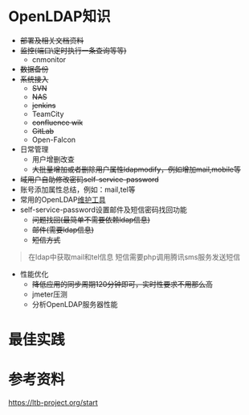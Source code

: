 # OpenLDAP知识
- ~~部署及相关文档资料~~
- ~~监控(端口\定时执行一条查询等等)~~
  - cnmonitor
- ~~数据备份~~
- ~~系统接入~~
    - ~~SVN~~
    - ~~NAS~~
    - ~~jenkins~~
    - TeamCity
    - ~~confluence wik~~
    - ~~GitLab~~
    - Open-Falcon
- 日常管理
    - 用户增删改查
    - ~~大批量增加或者删除用户属性ldapmodify，例如增加mail,mobile等~~
- ~~域用户自助修改密码self-service-password~~
- 账号添加属性总结，例如：mail,tel等
- 常用的OpenLDAP[维护工具](https://github.com/ltb-project)
- self-service-password设置邮件及短信密码找回功能
    - ~~问题找回(最简单不需要依赖ldap信息)~~
    - ~~邮件(需要ldap信息)~~
    - ~~短信方式~~
> 在ldap中获取mail和tel信息 短信需要php调用腾讯sms服务发送短信

- 性能优化
    - ~~降低应用的同步周期120分钟即可，实时性要求不用那么高~~
    - jmeter压测
    - 分析OpenLDAP服务器性能

# 最佳实践

# 参考资料
https://ltb-project.org/start

